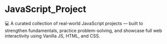 # JavaScript_Project
💻 A curated collection of real-world JavaScript projects — built to strengthen fundamentals, practice problem-solving, and showcase full web interactivity using Vanilla JS, HTML, and CSS.
